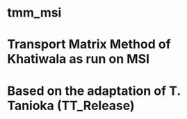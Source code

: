 # tmm_msi
# Transport Matrix Method of Khatiwala as run on MSI
# Based on the adaptation of T. Tanioka (TT_Release)
#
